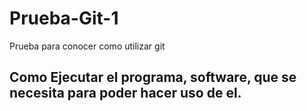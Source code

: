 # Prueba-Git-1
Prueba para conocer como utilizar git
## Como Ejecutar el programa, software, que se necesita para poder hacer uso de el.
